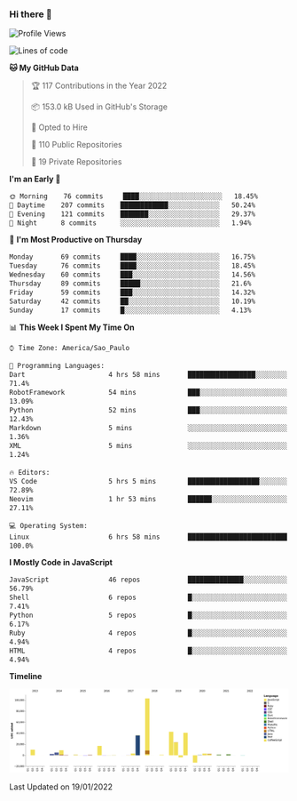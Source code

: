 ### Hi there 👋

<!--START_SECTION:waka-->
![Profile Views](http://img.shields.io/badge/Profile%20Views-0-blue)

![Lines of code](https://img.shields.io/badge/From%20Hello%20World%20I%27ve%20Written-292%20Thousand%20lines%20of%20code-blue)

**🐱 My GitHub Data** 

> 🏆 117 Contributions in the Year 2022
 > 
> 📦 153.0 kB Used in GitHub's Storage 
 > 
> 💼 Opted to Hire
 > 
> 📜 110 Public Repositories 
 > 
> 🔑 19 Private Repositories  
 > 
**I'm an Early 🐤** 

```text
🌞 Morning    76 commits     ████░░░░░░░░░░░░░░░░░░░░░   18.45% 
🌆 Daytime    207 commits    ████████████░░░░░░░░░░░░░   50.24% 
🌃 Evening    121 commits    ███████░░░░░░░░░░░░░░░░░░   29.37% 
🌙 Night      8 commits      ░░░░░░░░░░░░░░░░░░░░░░░░░   1.94%

```
📅 **I'm Most Productive on Thursday** 

```text
Monday       69 commits     ████░░░░░░░░░░░░░░░░░░░░░   16.75% 
Tuesday      76 commits     ████░░░░░░░░░░░░░░░░░░░░░   18.45% 
Wednesday    60 commits     ███░░░░░░░░░░░░░░░░░░░░░░   14.56% 
Thursday     89 commits     █████░░░░░░░░░░░░░░░░░░░░   21.6% 
Friday       59 commits     ███░░░░░░░░░░░░░░░░░░░░░░   14.32% 
Saturday     42 commits     ██░░░░░░░░░░░░░░░░░░░░░░░   10.19% 
Sunday       17 commits     █░░░░░░░░░░░░░░░░░░░░░░░░   4.13%

```


📊 **This Week I Spent My Time On** 

```text
⌚︎ Time Zone: America/Sao_Paulo

💬 Programming Languages: 
Dart                     4 hrs 58 mins       █████████████████░░░░░░░░   71.4% 
RobotFramework           54 mins             ███░░░░░░░░░░░░░░░░░░░░░░   13.09% 
Python                   52 mins             ███░░░░░░░░░░░░░░░░░░░░░░   12.43% 
Markdown                 5 mins              ░░░░░░░░░░░░░░░░░░░░░░░░░   1.36% 
XML                      5 mins              ░░░░░░░░░░░░░░░░░░░░░░░░░   1.24%

🔥 Editors: 
VS Code                  5 hrs 5 mins        ██████████████████░░░░░░░   72.89% 
Neovim                   1 hr 53 mins        ██████░░░░░░░░░░░░░░░░░░░   27.11%

💻 Operating System: 
Linux                    6 hrs 58 mins       █████████████████████████   100.0%

```

**I Mostly Code in JavaScript** 

```text
JavaScript               46 repos            ██████████████░░░░░░░░░░░   56.79% 
Shell                    6 repos             █░░░░░░░░░░░░░░░░░░░░░░░░   7.41% 
Python                   5 repos             █░░░░░░░░░░░░░░░░░░░░░░░░   6.17% 
Ruby                     4 repos             █░░░░░░░░░░░░░░░░░░░░░░░░   4.94% 
HTML                     4 repos             █░░░░░░░░░░░░░░░░░░░░░░░░   4.94%

```


**Timeline**

![Chart not found](https://raw.githubusercontent.com/jampow/jampow/master/charts/bar_graph.png) 


 Last Updated on 19/01/2022
<!--END_SECTION:waka-->
